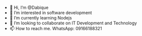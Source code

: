 - 👋 Hi, I’m @Dabique
- 👀 I’m interested in software development
- 🌱 I’m currently learning Nodejs
- 💞️ I’m looking to collaborate on IT Development and  Technology
- 📫 How to reach me. WhatsApp: 09166188321

<!---
Dabique/Dabique is a ✨ special ✨ repository because its `README.md` (this file) appears on your GitHub profile.
You can click the Preview link to take a look at your changes.
--->
